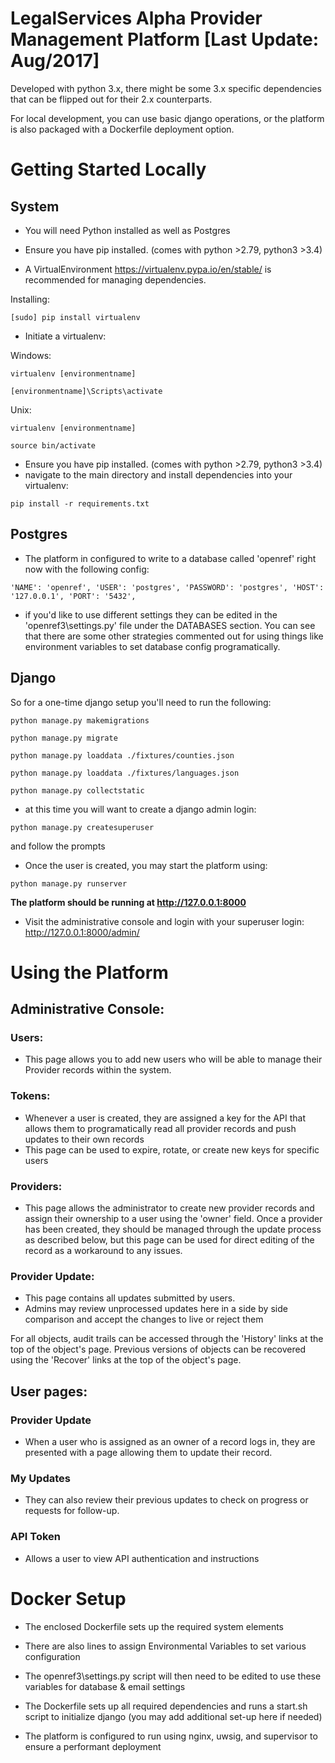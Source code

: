 # LegalServices Alpha Provider Management Platform [Last Update: Aug/2017] 

Developed with python 3.x, there might be some 3.x specific dependencies that can be flipped out for their 2.x counterparts.

For local development, you can use basic django operations, or the platform is also packaged with a Dockerfile deployment option.


# Getting Started Locally

## System

* You will need Python installed as well as Postgres

* Ensure you have pip installed. (comes with python >2.79, python3 >3.4)

* A VirtualEnvironment https://virtualenv.pypa.io/en/stable/ is recommended for managing dependencies.

Installing:

`[sudo] pip install virtualenv`

* Initiate a virtualenv:

Windows:

`virtualenv [environmentname]`

`[environmentname]\Scripts\activate`

Unix:

`virtualenv [environmentname]`

`source bin/activate`

* Ensure you have pip installed. (comes with python >2.79, python3 >3.4)
* navigate to the main directory and install dependencies into your virtualenv:

`pip install -r requirements.txt`

## Postgres
* The platform in configured to write to a database called 'openref' right now with the following config:

`'NAME': 'openref',
'USER': 'postgres',
'PASSWORD': 'postgres',
'HOST': '127.0.0.1',
'PORT': '5432',`

* if you'd like to use different settings they can be edited in the 'openref3\settings.py' file under the DATABASES section. You can see that there are some other strategies commented out for using things like environment variables to set database config programatically. 

## Django

So for a one-time django setup you'll need to run the following:

`python manage.py makemigrations`

`python manage.py migrate`

`python manage.py loaddata ./fixtures/counties.json`

`python manage.py loaddata ./fixtures/languages.json`

`python manage.py collectstatic`

* at this time you will want to create a django admin login:

`python manage.py createsuperuser`

and follow the prompts

* Once the user is created, you may start the platform using:

`python manage.py runserver`

**The platform should be running at http://127.0.0.1:8000**

* Visit the administrative console and login with your superuser login:
http://127.0.0.1:8000/admin/


# Using the Platform

## Administrative Console:

### Users:
* This page allows you to add new users who will be able to manage their Provider records within the system.

### Tokens:
* Whenever a user is created, they are assigned a key for the API that allows them to programatically read all provider records and push updates to their own records
* This page can be used to expire, rotate, or create new keys for specific users

### Providers:
* This page allows the administrator to create new provider records and assign their ownership to a user using the 'owner' field. Once a provider has been created, they should be managed through the update process as described below, but this page can be used for direct editing of the record as a workaround to any issues.

### Provider Update:
* This page contains all updates submitted by users.
* Admins may review unprocessed updates here in a side by side comparison and accept the changes to live or reject them

For all objects, audit trails can be accessed through the 'History' links at the top of the object's page. Previous versions of objects can be recovered using the 'Recover' links at the top of the object's page.


## User pages:

### Provider Update
* When a user who is assigned as an owner of a record logs in, they are presented with a page allowing them to update their record.

### My Updates
* They can also review their previous updates to check on progress or requests for follow-up.

### API Token
* Allows a user to view API authentication and instructions


# Docker Setup

* The enclosed Dockerfile sets up the required system elements
* There are also lines to assign Environmental Variables to set various configuration

* The openref3\settings.py script will then need to be edited to use these variables for database & email settings

* The Dockerfile sets up all required dependencies and runs a start.sh script to initialize django (you may add additional set-up here if needed)
* The platform is configured to run using nginx, uwsig, and supervisor to ensure a performant deployment
